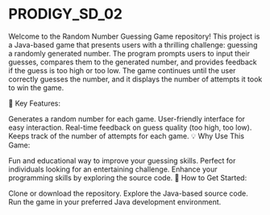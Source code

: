 # PRODIGY_SD_02
Welcome to the Random Number Guessing Game repository! This project is a Java-based game that presents users with a thrilling challenge: guessing a randomly generated number. 
The program prompts users to input their guesses, compares them to the generated number, and provides feedback if the guess is too high or too low. The game continues until the user correctly guesses the number, and it displays the number of attempts it took to win the game.

🌟 Key Features:

Generates a random number for each game.
User-friendly interface for easy interaction.
Real-time feedback on guess quality (too high, too low).
Keeps track of the number of attempts for each game.
💡 Why Use This Game:

Fun and educational way to improve your guessing skills.
Perfect for individuals looking for an entertaining challenge.
Enhance your programming skills by exploring the source code.
🚀 How to Get Started:

Clone or download the repository.
Explore the Java-based source code.
Run the game in your preferred Java development environment.




